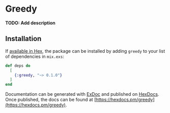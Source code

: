 # Greedy

**TODO: Add description**

## Installation

If [available in Hex](https://hex.pm/docs/publish), the package can be installed
by adding `greedy` to your list of dependencies in `mix.exs`:

```elixir
def deps do
  [
    {:greedy, "~> 0.1.0"}
  ]
end
```

Documentation can be generated with [ExDoc](https://github.com/elixir-lang/ex_doc)
and published on [HexDocs](https://hexdocs.pm). Once published, the docs can
be found at [https://hexdocs.pm/greedy](https://hexdocs.pm/greedy).

